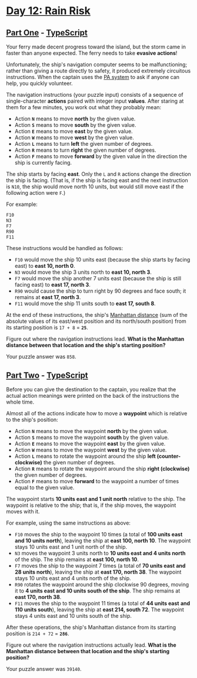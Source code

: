 # [Day 12: Rain Risk](https://adventofcode.com/2020/day/12)

## [Part One](https://adventofcode.com/2020/day/12#part1) - [TypeScript](./typescript/src/p1.ts)

Your ferry made decent progress toward the island, but the storm came in faster
than anyone expected. The ferry needs to take **evasive actions**!

Unfortunately, the ship's navigation computer seems to be malfunctioning; rather
than giving a route directly to safety, it produced extremely circuitous
instructions. When the captain uses the
[PA system](https://en.wikipedia.org/wiki/Public_address_system) to ask if
anyone can help, you quickly volunteer.

The navigation instructions (your puzzle input) consists of a sequence of
single-character **actions** paired with integer input **values**. After staring
at them for a few minutes, you work out what they probably mean:

- Action **`N`** means to move **north** by the given value.
- Action **`S`** means to move **south** by the given value.
- Action **`E`** means to move **east** by the given value.
- Action **`W`** means to move **west** by the given value.
- Action **`L`** means to turn **left** the given number of degrees.
- Action **`R`** means to turn **right** the given number of degrees.
- Action **`F`** means to move **forward** by the given value in the direction
  the ship is currently facing.

The ship starts by facing **east**. Only the `L` and `R` actions change the
direction the ship is facing. (That is, if the ship is facing east and the next
instruction is `N10`, the ship would move north 10 units, but would still move
east if the following action were `F`.)

For example:

```sh
F10
N3
F7
R90
F11
```

These instructions would be handled as follows:

- `F10` would move the ship 10 units east (because the ship starts by facing
  east) to **east 10, north 0**.
- `N3` would move the ship 3 units north to **east 10, north 3**.
- `F7` would move the ship another 7 units east (because the ship is still
  facing east) to **east 17, north 3**.
- `R90` would cause the ship to turn right by 90 degrees and face south; it
  remains at **east 17, north 3**.
- `F11` would move the ship 11 units south to **east 17, south 8**.

At the end of these instructions, the ship's
[Manhattan distance](https://en.wikipedia.org/wiki/Manhattan_distance) (sum of
the absolute values of its east/west position and its north/south position) from
its starting position is `17 + 8` = **`25`**.

Figure out where the navigation instructions lead. **What is the Manhattan**
**distance between that location and the ship's starting position?**

Your puzzle answer was `858`.

## [Part Two](https://adventofcode.com/2020/day/12#part2) - [TypeScript](./typescript/src/p2.ts)

Before you can give the destination to the captain, you realize that the actual
action meanings were printed on the back of the instructions the whole time.

Almost all of the actions indicate how to move a **waypoint** which is relative
to the ship's position:

- Action **`N`** means to move the waypoint **north** by the given value.
- Action **`S`** means to move the waypoint **south** by the given value.
- Action **`E`** means to move the waypoint **east** by the given value.
- Action **`W`** means to move the waypoint **west** by the given value.
- Action **`L`** means to rotate the waypoint around the ship **left
  (counter-clockwise)** the given number of degrees.
- Action **`R`** means to rotate the waypoint around the ship **right
  (clockwise)** the given number of degrees.
- Action **`F`** means to move **forward** to the waypoint a number of times
  equal to the given value.

The waypoint starts **10 units east and 1 unit north** relative to the ship. The
waypoint is relative to the ship; that is, if the ship moves, the waypoint moves
with it.

For example, using the same instructions as above:

- `F10` moves the ship to the waypoint 10 times (a total of **100 units east**
  **and 10 units north**), leaving the ship at **east 100, north 10**. The
  waypoint stays 10 units east and 1 unit north of the ship.
- `N3` moves the waypoint 3 units north to **10 units east and 4 units north**
  of the ship. The ship remains at **east 100, north 10**.
- `F7` moves the ship to the waypoint 7 times (a total of **70 units east**
  **and 28 units north**), leaving the ship at **east 170, north 38**. The
  waypoint stays 10 units east and 4 units north of the ship.
- `R90` rotates the waypoint around the ship clockwise 90 degrees, moving it to
  **4 units east and 10 units south of the ship**. The ship remains at **east
  170, north 38**.
- `F11` moves the ship to the waypoint 11 times (a total of **44 units east**
  **and 110 units south**), leaving the ship at **east 214, south 72**. The
  waypoint stays 4 units east and 10 units south of the ship.

After these operations, the ship's Manhattan distance from its starting position
is `214 + 72` = **`286`**.

Figure out where the navigation instructions actually lead. **What is the**
**Manhattan distance between that location and the ship's starting position?**

Your puzzle answer was `39140`.
